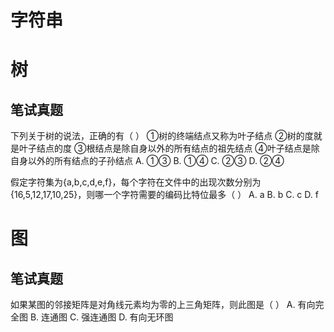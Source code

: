 # 字符串

# 树

## 笔试真题
下列关于树的说法，正确的有（    ）
①树的终端结点又称为叶子结点
②树的度就是叶子结点的度
③根结点是除自身以外的所有结点的祖先结点
④叶子结点是除自身以外的所有结点的子孙结点
A. ①③
B. ①④
C. ②③
D. ②④

假定字符集为{a,b,c,d,e,f}，每个字符在文件中的出现次数分别为{16,5,12,17,10,25}，则哪一个字符需要的编码比特位最多（     ）
A. a
B. b
C. c
D. f

# 图

## 笔试真题
如果某图的邻接矩阵是对角线元素均为零的上三角矩阵，则此图是（     ）
A. 有向完全图
B. 连通图
C. 强连通图
D. 有向无环图